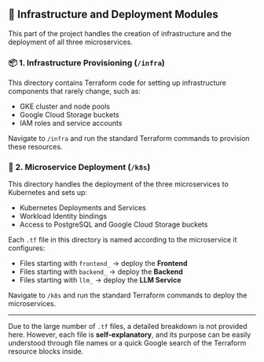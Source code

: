 ## 🧱 Infrastructure and Deployment Modules

This part of the project handles the creation of infrastructure and the deployment of all three microservices.

### 📦 1. Infrastructure Provisioning (`/infra`)

This directory contains Terraform code for setting up infrastructure components that rarely change, such as:

- GKE cluster and node pools
- Google Cloud Storage buckets
- IAM roles and service accounts

Navigate to `/infra` and run the standard Terraform commands to provision these resources.

### 🚀 2. Microservice Deployment (`/k8s`)

This directory handles the deployment of the three microservices to Kubernetes and sets up:

- Kubernetes Deployments and Services
- Workload Identity bindings
- Access to PostgreSQL and Google Cloud Storage buckets

Each `.tf` file in this directory is named according to the microservice it configures:

- Files starting with `frontend_` → deploy the **Frontend**
- Files starting with `backend_` → deploy the **Backend**
- Files starting with `llm_` → deploy the **LLM Service**

Navigate to `/k8s` and run the standard Terraform commands to deploy the microservices.

---

Due to the large number of `.tf` files, a detailed breakdown is not provided here. However, each file is **self-explanatory**, and its purpose can be easily understood through file names or a quick Google search of the Terraform resource blocks inside.
